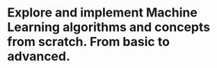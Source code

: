 # Explore and implement Machine Learning algorithms and concepts from scratch. From basic to advanced.